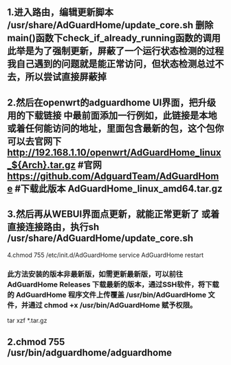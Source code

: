 1.进入路由，编辑更新脚本
/usr/share/AdGuardHome/update_core.sh
删除main()函数下check_if_already_running函数的调用
此举是为了强制更新，屏蔽了一个运行状态检测的过程
我自己遇到的问题就是能正常访问，但状态检测总过不去，所以尝试直接屏蔽掉
--------------
2.然后在openwrt的adguardhome UI界面，把升级用的下载链接
中最前面添加一行例如，此链接是本地或着任何能访问的地址，里面包含最新的包，这个包你可以去官网下
http://192.168.1.10/openwrt/AdGuardHome_linux_${Arch}.tar.gz
#官网
https://github.com/AdguardTeam/AdGuardHome
#下载此版本
AdGuardHome_linux_amd64.tar.gz
--------
3.然后再从WEBUI界面点更新，就能正常更新了
或着直接连接路由，执行sh /usr/share/AdGuardHome/update_core.sh
--------
4.chmod 755 /etc/init.d/AdGuardHome service AdGuardHome restart

### 此方法安装的版本非最新版，如需更新最新版，可以前往 AdGuardHome Releases 下载最新的版本，通过SSH软件，将下载的 AdGuardHome 程序文件上传覆盖 /usr/bin/AdGuardHome 文件，并通过 chmod +x /usr/bin/AdGuardHome 赋予权限。
tar xzf *.tar.gz
## 2.chmod 755 /usr/bin/adguardhome/adguardhome 

